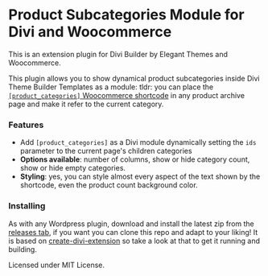 # Product Subcategories Module for Divi and Woocommerce

This is an extension plugin for Divi Builder by Elegant Themes and Woocommerce.

This plugin allows you to show dynamical product subcategories inside Divi Theme Builder Templates as a module:
tldr: you can place the [`[product_categories]` Woocommerce shortcode](https://docs.woocommerce.com/document/woocommerce-shortcodes/#section-13)
in any product archive page and make it refer to the current category.

### Features
* Add `[product_categories]` as a Divi module dynamically setting the
`ids` parameter to the current page's children categories
* **Options available**: number of columns, show or hide category count, show or hide
empty categories.
* **Styling**: yes, you can style almost every aspect of the text shown by the shortcode,
even the product count background color.

### Installing

As with any Wordpress plugin, download and install the latest zip from the [releases tab](https://github.com/melefabrizio/divi-woocommerce-subcategories-module/releases),
if you want you can clone this repo and adapt to your liking! It is based on [create-divi-extension](https://github.com/elegantthemes/create-divi-extension) so take
a look at that to get it running and building.

Licensed under MIT License.